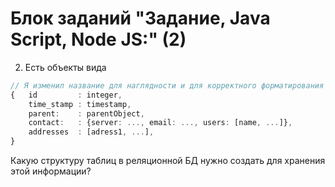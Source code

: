 # Блок заданий "Задание, Java Script, Node JS:" (2)
2. Есть объекты вида
```typescript
// Я изменил название для наглядности и для корректного форматирования в .md
{	id         : integer,
	time_stamp : timestamp,
	parent:    : parentObject,
	contact:   : {server: ..., email: ..., users: [name, ...]},
	addresses  : [adress1, ...],
}
```
Какую структуру таблиц в реляционной БД нужно создать для хранения этой информации?
